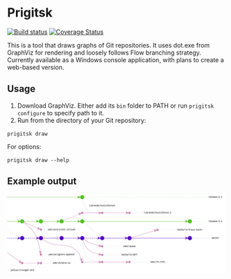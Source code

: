 # Prigitsk

[![Build status](https://ci.appveyor.com/api/projects/status/52iqd3aqo3axtni3?svg=true)](https://ci.appveyor.com/project/orloffm/prigitsk) [![Coverage Status](https://coveralls.io/repos/github/orloffm/prigitsk/badge.svg?branch=master)](https://coveralls.io/github/orloffm/prigitsk?branch=master)

This is a tool that draws graphs of Git repositories. It uses dot.exe from GraphViz for rendering and loosely follows Flow branching strategy.
Currently available as a Windows console application,
with plans to create a web-based version.

## Usage

1. Download GraphViz. Either add its `bin` folder to PATH or run `prigitsk configure` to specify path to it.
2. Run from the directory of your Git repository:
````
prigitsk draw
````
For options:
````
prigitsk draw --help
````

## Example output

![](doc/examples/common_example.png)
